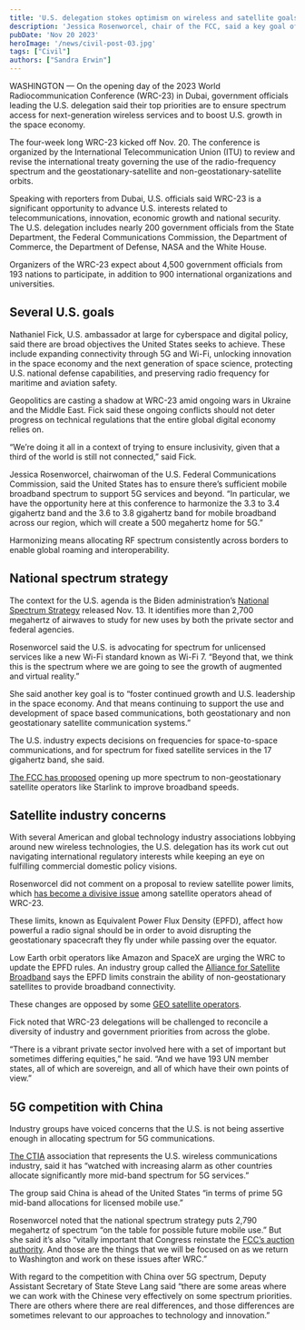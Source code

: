 ```yaml
---
title: 'U.S. delegation stokes optimism on wireless and satellite goals at WRC-23'
description: 'Jessica Rosenworcel, chair of the FCC, said a key goal of the U.S. delegation is to “foster continued growth and U.S. leadership in the space economy.”'
pubDate: 'Nov 20 2023'
heroImage: '/news/civil-post-03.jpg'
tags: ["Civil"]
authors: ["Sandra Erwin"]
---
```


WASHINGTON — On the opening day of the 2023 World Radiocommunication Conference (WRC-23) in Dubai, government officials leading the U.S. delegation said their top priorities are to ensure spectrum access for next-generation wireless services and to boost U.S. growth in the space economy.

The four-week long WRC-23 kicked off Nov. 20. The conference is organized by the International Telecommunication Union (ITU) to review and revise the international treaty governing the use of the radio-frequency spectrum and the geostationary-satellite and non-geostationary-satellite orbits.

Speaking with reporters from Dubai, U.S. officials said WRC-23 is a significant opportunity to advance U.S. interests related to telecommunications, innovation, economic growth and national security. The U.S. delegation includes nearly 200 government officials from the State Department, the Federal Communications Commission, the Department of Commerce, the Department of Defense, NASA and the White House.  

Organizers of the WRC-23 expect about 4,500 government officials from 193 nations to participate, in addition to 900 international organizations and universities.

## Several U.S. goals

Nathaniel Fick, U.S. ambassador at large for cyberspace and digital policy, said there are broad objectives the United States seeks to achieve. These include expanding connectivity through 5G and Wi-Fi, unlocking innovation in the space economy and the next generation of space science, protecting U.S. national defense capabilities, and preserving radio frequency for maritime and aviation safety.

Geopolitics are casting a shadow at WRC-23 amid ongoing wars in Ukraine and the Middle East. Fick said these ongoing conflicts should not deter progress on technical regulations that the entire global digital economy relies on.

“We’re doing it all in a context of trying to ensure inclusivity, given that a third of the world is still not connected,” said Fick.

Jessica Rosenworcel, chairwoman of the U.S. Federal Communications Commission, said the United States has to ensure there’s sufficient mobile broadband spectrum to support 5G services and beyond. “In particular, we have the opportunity here at this conference to harmonize the 3.3 to 3.4 gigahertz band and the 3.6 to 3.8 gigahertz band for mobile broadband across our region, which will create a 500 megahertz home for 5G.”

Harmonizing means allocating RF spectrum consistently across borders to enable global roaming and interoperability.

## National spectrum strategy

The context for the U.S. agenda is the Biden administration’s [National Spectrum Strategy](https://www.commerce.gov/news/press-releases/2023/11/biden-harris-administration-launches-national-spectrum-strategy-advance#:~:text=The%20National%20Spectrum%20Strategy%20will%20foster%20innovation%20in%20the%20public,suitability%20for%20potential%20new%20uses.) released Nov. 13. It identifies more than 2,700 megahertz of airwaves to study for new uses by both the private sector and federal agencies.

Rosenworcel said the U.S. is advocating for spectrum for unlicensed services like a new Wi-Fi standard known as Wi-Fi 7. “Beyond that, we think this is the spectrum where we are going to see the growth of augmented and virtual reality.”

She said another key goal is to “foster continued growth and U.S. leadership in the space economy. And that means continuing to support the use and development of space based communications, both geostationary and non geostationary satellite communication systems.”

The U.S. industry expects decisions on frequencies for space-to-space communications, and for spectrum for fixed satellite services in the 17 gigahertz band, she said.

[The FCC has proposed](https://spacenews.com/fcc-considers-opening-up-more-ku-band-to-non-geo-satellite-operators/) opening up more spectrum to non-geostationary satellite operators like Starlink to improve broadband speeds.

## Satellite industry concerns

With several American and global technology industry associations lobbying around new wireless technologies, the U.S. delegation has its work cut out navigating international regulatory interests while keeping an eye on fulfilling commercial domestic policy visions.

Rosenworcel did not comment on a proposal to review satellite power limits, which [has become a divisive issue](https://spacenews.com/satellite-industry-at-odds-over-proposed-power-limit-review-ahead-of-wrc-23/) among satellite operators ahead of WRC-23.

These limits, known as Equivalent Power Flux Density (EPFD), affect how powerful a radio signal should be in order to avoid disrupting the geostationary spacecraft they fly under while passing over the equator.

Low Earth orbit operators like Amazon and SpaceX are urging the WRC to update the EPFD rules. An industry group called the [Alliance for Satellite Broadband](https://spacenews.com/wrc-23-time-to-get-the-rules-right-for-satellite-broadband/) says the EPFD limits constrain the ability of non-geostationary satellites to provide broadband connectivity.

These changes are opposed by some [GEO satellite operators](https://www.ses.com/blog/road-dubai-ses-perspectives-wrc-23).

Fick noted that WRC-23 delegations will be challenged to reconcile a diversity of industry and government priorities from across the globe.

“There is a vibrant private sector involved here with a set of important but sometimes differing equities,” he said. “And we have 193 UN member states, all of which are sovereign, and all of which have their own points of view.”

## 5G competition with China

Industry groups have voiced concerns that the U.S. is not being assertive enough in allocating spectrum for 5G communications.

[The CTIA](https://www.ctia.org/news/ctia-statement-on-white-house-national-spectrum-strategy) association that represents the U.S. wireless communications industry, said it has “watched with increasing alarm as other countries allocate significantly more mid-band spectrum for 5G services.”

The group said China is ahead of the United States “in terms of prime 5G mid-band allocations for licensed mobile use.”

Rosenworcel noted that the national spectrum strategy puts 2,790 megahertz of spectrum “on the table for possible future mobile use.” But she said it’s also “vitally important that Congress reinstate the [FCC’s auction authority](https://www.fcc.gov/document/chairwoman-calls-renewal-expired-spectrum-auction-authority). And those are the things that we will be focused on as we return to Washington and work on these issues after WRC.”

With regard to the competition with China over 5G spectrum, Deputy Assistant Secretary of State Steve Lang said “there are some areas where we can work with the Chinese very effectively on some spectrum priorities. There are others where there are real differences, and those differences are sometimes relevant to our approaches to technology and innovation.”
